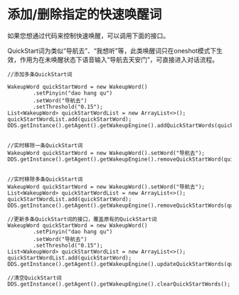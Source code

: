 # 添加/删除指定的快速唤醒词

如果您想通过代码来控制快速唤醒，可以调用下面的接口。

QuickStart词为类似“导航去”、“我想听”等，此类唤醒词只在oneshot模式下生效，作用为在未唤醒状态下语音输入“导航去天安门”，可直接进入对话流程。

    //添加多条QuickStart词
    
    WakeupWord quickStartWord = new WakeupWord()
            .setPinyin("dao hang qu")
            .setWord("导航去")
            .setThreshold("0.15");
    List<WakeupWord> quickStartWordList = new ArrayList<>();
    quickStartWordList.add(quickStartWord);
    DDS.getInstance().getAgent().getWakeupEngine().addQuickStartWords(quickStartWordList);
    
    
    //实时移除一条QuickStart词
    WakeupWord quickStartWord = new WakeupWord().setWord("导航去");
    DDS.getInstance().getAgent().getWakeupEngine().removeQuickStartWord(quickStartWord);
    
    
    //实时移除多条QuickStart词
    WakeupWord quickStartWord = new WakeupWord().setWord("导航去");
    List<WakeupWord> quickStartWordList = new ArrayList<>();
    quickStartWordList.add(quickStartWord);
    DDS.getInstance().getAgent().getWakeupEngine().removeQuickStartWords(quickStartWordList);
    
    //更新多条QuickStart词的接口，覆盖原有的QuickStart词
    WakeupWord quickStartWord = new WakeupWord()
            .setPinyin("dao hang qu")
            .setWord("导航去")
            .setThreshold("0.15");
    List<WakeupWord> quickStartWordList = new ArrayList<>();
    quickStartWordList.add(quickStartWord);
    DDS.getInstance().getAgent().getWakeupEngine().updateQuickStartWords(quickStartWordList);
    
    //清空QuickStart词
    DDS.getInstance().getAgent().getWakeupEngine().clearQuickStartWords();
